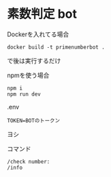 # 素数判定 bot

Dockerを入れてる場合
```
docker build -t primenumberbot .
```
で後は実行するだけ

npmを使う場合

```
npm i
npm run dev
```

.env
```
TOKEN=BOTのトークン
```

ヨシ

コマンド
```
/check number:
/info
```
